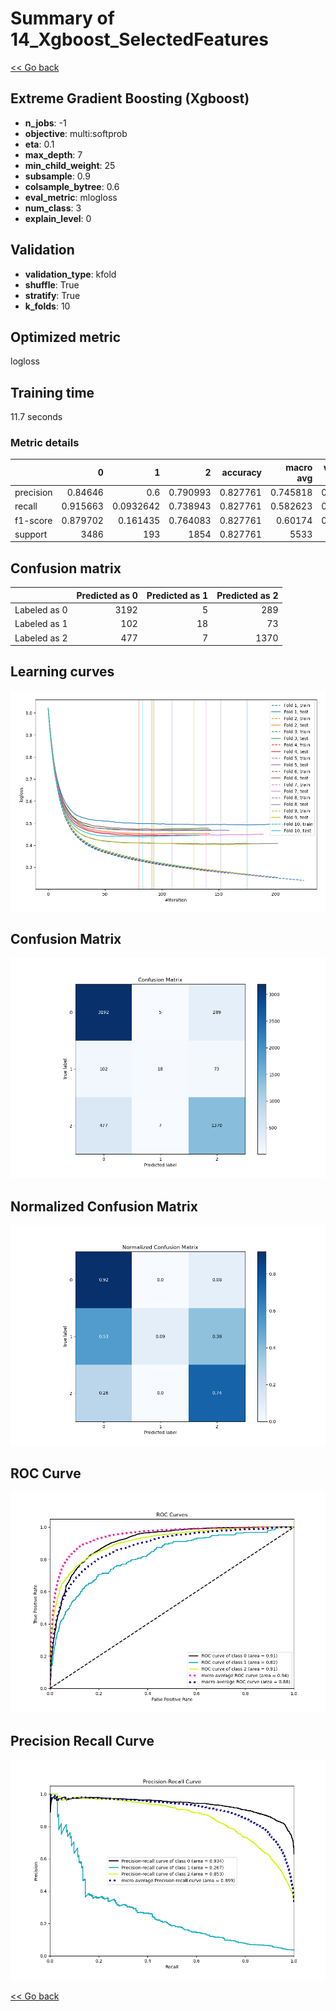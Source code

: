 # Summary of 14_Xgboost_SelectedFeatures

[<< Go back](../README.md)


## Extreme Gradient Boosting (Xgboost)
- **n_jobs**: -1
- **objective**: multi:softprob
- **eta**: 0.1
- **max_depth**: 7
- **min_child_weight**: 25
- **subsample**: 0.9
- **colsample_bytree**: 0.6
- **eval_metric**: mlogloss
- **num_class**: 3
- **explain_level**: 0

## Validation
 - **validation_type**: kfold
 - **shuffle**: True
 - **stratify**: True
 - **k_folds**: 10

## Optimized metric
logloss

## Training time

11.7 seconds

### Metric details
|           |           0 |           1 |           2 |   accuracy |   macro avg |   weighted avg |   logloss |
|:----------|------------:|------------:|------------:|-----------:|------------:|---------------:|----------:|
| precision |    0.84646  |   0.6       |    0.790993 |   0.827761 |    0.745818 |       0.819277 |  0.448361 |
| recall    |    0.915663 |   0.0932642 |    0.738943 |   0.827761 |    0.582623 |       0.827761 |  0.448361 |
| f1-score  |    0.879702 |   0.161435  |    0.764083 |   0.827761 |    0.60174  |       0.815906 |  0.448361 |
| support   | 3486        | 193         | 1854        |   0.827761 | 5533        |    5533        |  0.448361 |


## Confusion matrix
|              |   Predicted as 0 |   Predicted as 1 |   Predicted as 2 |
|:-------------|-----------------:|-----------------:|-----------------:|
| Labeled as 0 |             3192 |                5 |              289 |
| Labeled as 1 |              102 |               18 |               73 |
| Labeled as 2 |              477 |                7 |             1370 |

## Learning curves
![Learning curves](learning_curves.png)
## Confusion Matrix

![Confusion Matrix](confusion_matrix.png)


## Normalized Confusion Matrix

![Normalized Confusion Matrix](confusion_matrix_normalized.png)


## ROC Curve

![ROC Curve](roc_curve.png)


## Precision Recall Curve

![Precision Recall Curve](precision_recall_curve.png)



[<< Go back](../README.md)
